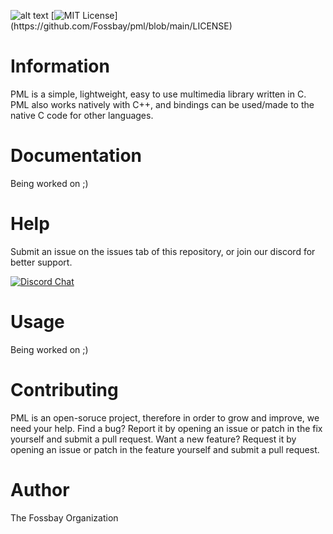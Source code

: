 ![alt text](https://github.com/redentgit/pml_gfx/blob/main/github_readme_assets/Untitled-1.png?raw=true)
[![MIT License](https://img.shields.io/apm/l/atomic-design-ui.svg?)](https://github.com/Fossbay/pml/blob/main/LICENSE)
 
# Information
PML is a simple, lightweight, easy to use multimedia library written in C. PML also works natively with C++, and bindings can be used/made to the native C code for other languages.

# Documentation
Being worked on ;)

# Help
Submit an issue on the issues tab of this repository, or join our discord for better support.

[![Discord Chat](https://img.shields.io/discord/783116373605875763.svg)](https://discord.gg/kM4z2ZJPYa)  

# Usage
Being worked on ;)

# Contributing
PML is an open-soruce project, therefore in order to grow and improve, we need your help. Find a bug? Report it by opening an issue or patch in the fix yourself and submit a pull request. Want a new feature? Request it by opening an issue or patch in the feature yourself and submit a pull request.

# Author
The Fossbay Organization
